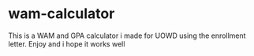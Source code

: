 # wam-calculator
This is a WAM and GPA calculator i made for UOWD using the enrollment letter. Enjoy and i hope it works well
